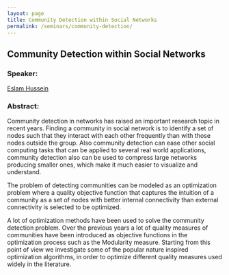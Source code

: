 ```yaml
---
layout: page
title: Community Detection within Social Networks
permalink: /seminars/community-detection/
---
```


## Community Detection within Social Networks

### Speaker:

[Eslam Hussein]()

### Abstract:

Community detection in networks has raised an important research topic in recent years. Finding a community in social network is to identify a set of nodes such that they interact with each other frequently than with those nodes outside the group. Also community detection can ease other social computing tasks that can be applied to several real world applications, community detection also can be used to compress large networks producing smaller ones, which make it much easier to visualize and understand. 

The problem of detecting communities can be modeled as an optimization problem where a quality objective function that captures the intuition of a community as a set of nodes with better internal connectivity than external connectivity is selected to be optimized.

A lot of optimization methods have been used to solve the community detection problem. Over the previous years a lot of quality measures of communities have been introduced as objective functions in the optimization process such as the Modularity measure. Starting from this point of view we investigate some of the popular nature inspired optimization algorithms, in order to optimize different quality measures used widely in the literature. 

